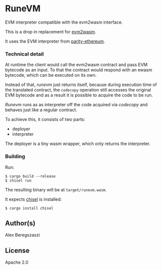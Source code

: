 # RuneVM

EVM interpreter compatible with the evm2wasm interface.

This is a drop in replacement for [evm2wasm](https://github.com/ewasm/evm2wasm).

It uses the EVM interpreter from [parity-ethereum](https://github.com/paritytech/parity-ethereum/).

### Technical detail

At runtime the client would call the evm2wasm contract and pass EVM bytecode as an input.
To that the contract would respond with an ewasm bytecode, which can be executed on its own.

Instead of that, *runevm* just returns itself, because during execution time of the translated
contract, the `codecopy` operation still accesses the original EVM bytecode and as a result it
is possible to acquire the code to be run.

*Runevm* runs as as interpreter off the code acquired via *codecopy* and behaves just like a
regular contract.

To achieve this, it consists of two parts:
- deployer
- interpreter

The deployer is a tiny wasm wrapper, which only returns the interpreter.

### Building

Run:
```shell
$ cargo build --release
$ chisel run
```

The resulting binary will be at `target/runevm.wasm`.

It expects [chisel](https://github.com/wasmx/wasm-chisel) is installed:
```shell
$ cargo install chisel
```

## Author(s)

Alex Beregszaszi

## License

Apache 2.0
